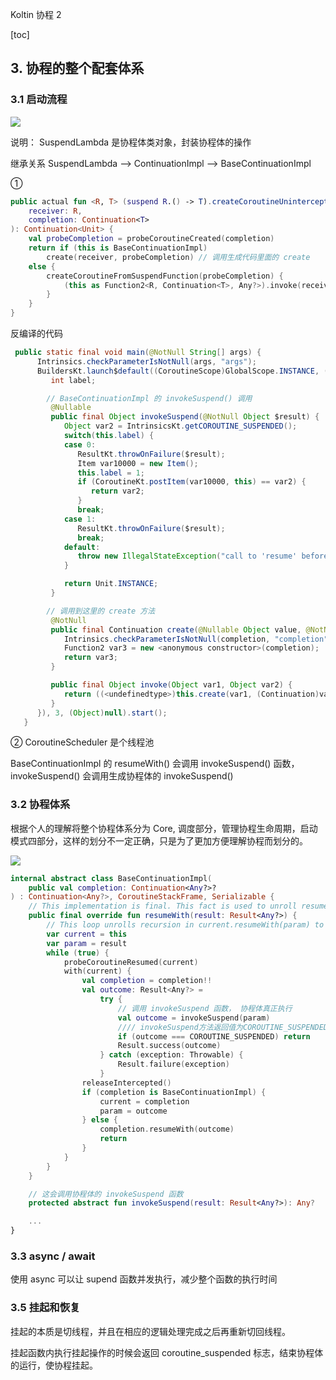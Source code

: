 
Koltin 协程 2

[toc]

## 3. 协程的整个配套体系

### 3.1 启动流程

<img src="image/kotlin_corotinue_3.png">

说明：
SuspendLambda 是协程体类对象，封装协程体的操作



继承关系
SuspendLambda --> ContinuationImpl --> BaseContinuationImpl

①

```kotlin
public actual fun <R, T> (suspend R.() -> T).createCoroutineUnintercepted(
    receiver: R,
    completion: Continuation<T>
): Continuation<Unit> {
    val probeCompletion = probeCoroutineCreated(completion)
    return if (this is BaseContinuationImpl)
        create(receiver, probeCompletion) // 调用生成代码里面的 create
    else {
        createCoroutineFromSuspendFunction(probeCompletion) {
            (this as Function2<R, Continuation<T>, Any?>).invoke(receiver, it)
        }
    }
}

```

反编译的代码

```java
 public static final void main(@NotNull String[] args) {
      Intrinsics.checkParameterIsNotNull(args, "args");
      BuildersKt.launch$default((CoroutineScope)GlobalScope.INSTANCE, (CoroutineContext)null, (CoroutineStart)null, (Function2)(new Function2((Continuation)null) {
         int label;

        // BaseContinuationImpl 的 invokeSuspend() 调用
         @Nullable
         public final Object invokeSuspend(@NotNull Object $result) {
            Object var2 = IntrinsicsKt.getCOROUTINE_SUSPENDED();
            switch(this.label) {
            case 0:
               ResultKt.throwOnFailure($result);
               Item var10000 = new Item();
               this.label = 1;
               if (CoroutineKt.postItem(var10000, this) == var2) {
                  return var2;
               }
               break;
            case 1:
               ResultKt.throwOnFailure($result);
               break;
            default:
               throw new IllegalStateException("call to 'resume' before 'invoke' with coroutine");
            }

            return Unit.INSTANCE;
         }

        // 调用到这里的 create 方法
         @NotNull
         public final Continuation create(@Nullable Object value, @NotNull Continuation completion) {
            Intrinsics.checkParameterIsNotNull(completion, "completion");
            Function2 var3 = new <anonymous constructor>(completion);
            return var3;
         }

         public final Object invoke(Object var1, Object var2) {
            return ((<undefinedtype>)this.create(var1, (Continuation)var2)).invokeSuspend(Unit.INSTANCE);
         }
      }), 3, (Object)null).start();
   }

```

② CoroutineScheduler 是个线程池

BaseContinuationImpl 的 resumeWith() 会调用 invokeSuspend() 函数， invokeSuspend() 会调用生成协程体的 invokeSuspend()


### 3.2 协程体系
根据个人的理解将整个协程体系分为 Core, 调度部分，管理协程生命周期，启动模式四部分，这样的划分不一定正确，只是为了更加方便理解协程而划分的。

<img src="image/kotlin_corotine_4.png">


```kotlin
internal abstract class BaseContinuationImpl(
    public val completion: Continuation<Any?>?
) : Continuation<Any?>, CoroutineStackFrame, Serializable {
    // This implementation is final. This fact is used to unroll resumeWith recursion.
    public final override fun resumeWith(result: Result<Any?>) {
        // This loop unrolls recursion in current.resumeWith(param) to make saner and shorter stack traces on resume
        var current = this
        var param = result
        while (true) {
            probeCoroutineResumed(current)
            with(current) {
                val completion = completion!!
                val outcome: Result<Any?> =
                    try {
                        // 调用 invokeSuspend 函数， 协程体真正执行
                        val outcome = invokeSuspend(param) 
                        //// invokeSuspend方法返回值为COROUTINE_SUSPENDED，resumeWith方法被return，结束执行，说明执行了
                        if (outcome === COROUTINE_SUSPENDED) return
                        Result.success(outcome)
                    } catch (exception: Throwable) {
                        Result.failure(exception)
                    }
                releaseIntercepted()
                if (completion is BaseContinuationImpl) {
                    current = completion
                    param = outcome
                } else {
                    completion.resumeWith(outcome)
                    return
                }
            }
        }
    }

    // 这会调用协程体的 invokeSuspend 函数
    protected abstract fun invokeSuspend(result: Result<Any?>): Any?

    ...
}

```

### 3.3 async / await

 使用 async 可以让 supend 函数并发执行，减少整个函数的执行时间



### 3.5 挂起和恢复

挂起的本质是切线程，并且在相应的逻辑处理完成之后再重新切回线程。

挂起函数内执行挂起操作的时候会返回 coroutine_suspended 标志，结束协程体的运行，使协程挂起。

